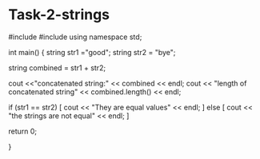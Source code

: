 # Task-2-strings
#include <iostream>
#include <string>
using namespace std;

int main() {
    string str1 ="good";
    string str2 = "bye";

string combined = str1 + str2;

cout <<"concatenated string:" << combined << endl;
cout << "length of concatenated string" << combined.length() << endl;

if (str1 == str2) [
    cout << "They are equal values" << endl;
] else [
    cout << "the strings are not equal" << endl; 
]

return 0; 

}
